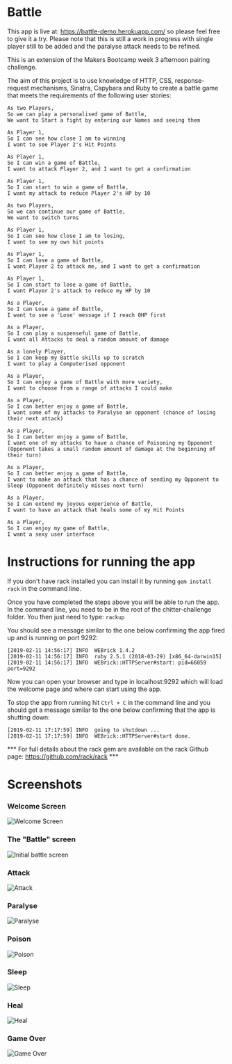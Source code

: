 # Battle

This app is live at: https://battle-demo.herokuapp.com/ so please feel free to give it a try.  Please note that this is still a work in progress with single player still to be added and the paralyse attack needs to be refined.

This is an extension of the Makers Bootcamp week 3 afternoon pairing challenge.  

The aim of this project is to use knowledge of HTTP, CSS, response-request mechanisms, Sinatra, Capybara and Ruby to create a battle game that meets the requirements of the following user stories:
```
As two Players,
So we can play a personalised game of Battle,
We want to Start a fight by entering our Names and seeing them

As Player 1,
So I can see how close I am to winning
I want to see Player 2's Hit Points

As Player 1,
So I can win a game of Battle,
I want to attack Player 2, and I want to get a confirmation

As Player 1,
So I can start to win a game of Battle,
I want my attack to reduce Player 2's HP by 10

As two Players,
So we can continue our game of Battle,
We want to switch turns

As Player 1,
So I can see how close I am to losing,
I want to see my own hit points

As Player 1,
So I can lose a game of Battle,
I want Player 2 to attack me, and I want to get a confirmation

As Player 1,
So I can start to lose a game of Battle,
I want Player 2's attack to reduce my HP by 10

As a Player,
So I can Lose a game of Battle,
I want to see a 'Lose' message if I reach 0HP first

As a Player,
So I can play a suspenseful game of Battle,
I want all Attacks to deal a random amount of damage

As a lonely Player,
So I can keep my Battle skills up to scratch
I want to play a Computerised opponent

As a Player,
So I can enjoy a game of Battle with more variety,
I want to choose from a range of attacks I could make

As a Player,
So I can better enjoy a game of Battle,
I want some of my attacks to Paralyse an opponent (chance of losing their next attack)

As a Player,
So I can better enjoy a game of Battle,
I want one of my attacks to have a chance of Poisoning my Opponent (Opponent takes a small random amount of damage at the beginning of their turn)

As a Player,
So I can better enjoy a game of Battle,
I want to make an attack that has a chance of sending my Opponent to Sleep (Opponent definitely misses next turn)

As a Player,
So I can extend my joyous experience of Battle,
I want to have an attack that heals some of my Hit Points

As a Player,
So I can enjoy my game of Battle,
I want a sexy user interface
```
# Instructions for running the app

If you don't have rack installed you can install it by running ```gem install rack``` in the command line.

Once you have completed the steps above you will be able to run the app. In the command line, you need to be in the root of the chitter-challenge folder. You then just need to type: ```rackup```

You should see a message similar to the one below confirming the app fired up and is running on port 9292:
```
[2019-02-11 14:56:17] INFO  WEBrick 1.4.2
[2019-02-11 14:56:17] INFO  ruby 2.5.1 (2018-03-29) [x86_64-darwin15]
[2019-02-11 14:56:17] INFO  WEBrick::HTTPServer#start: pid=66059 port=9292
```
Now you can open your browser and type in localhost:9292 which will load the welcome page and where can start using the app.

To stop the app from running hit ```Ctrl + C``` in the command line and you should get a message similar to the one below confirming that the app is shutting down:
```
[2019-02-11 17:17:59] INFO  going to shutdown ...
[2019-02-11 17:17:59] INFO  WEBrick::HTTPServer#start done.
```
*** For full details about the rack gem are available on the rack Github page: https://github.com/rack/rack ***


# Screenshots

### Welcome Screen
![Welcome Screen](https://github.com/Ajay233/Battle-V2-Solo/blob/master/screenshots/Screen1.png?raw=true)

### The "Battle" screen
![Initial battle screen](https://github.com/Ajay233/Battle-V2-Solo/blob/master/screenshots/Screen2.png?raw=true)

### Attack
![Attack](https://github.com/Ajay233/Battle-V2-Solo/blob/master/screenshots/Screen3.png?raw=true)

### Paralyse
![Paralyse](https://github.com/Ajay233/Battle-V2-Solo/blob/master/screenshots/Screen4.png?raw=true)

### Poison
![Poison](https://github.com/Ajay233/Battle-V2-Solo/blob/master/screenshots/Screen5.png?raw=true)

### Sleep
![Sleep](https://github.com/Ajay233/Battle-V2-Solo/blob/master/screenshots/Screen6.png?raw=true)

### Heal
![Heal](https://github.com/Ajay233/Battle-V2-Solo/blob/master/screenshots/Screen7.png?raw=true)

### Game Over
![Game Over](https://github.com/Ajay233/Battle-V2-Solo/blob/master/screenshots/Screen8.png?raw=true)
